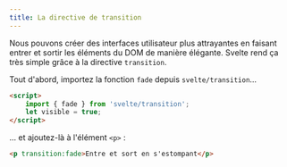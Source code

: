 ```yaml
---
title: La directive de transition
---
```


Nous pouvons créer des interfaces utilisateur plus attrayantes en faisant entrer et sortir les éléments du DOM de manière élégante. Svelte rend ça très simple grâce à la directive `transition`.

Tout d'abord, importez la fonction `fade` depuis `svelte/transition`...

```html
<script>
	import { fade } from 'svelte/transition';
	let visible = true;
</script>
```

... et ajoutez-là à l'élément `<p>` :

```html
<p transition:fade>Entre et sort en s'estompant</p>
```
